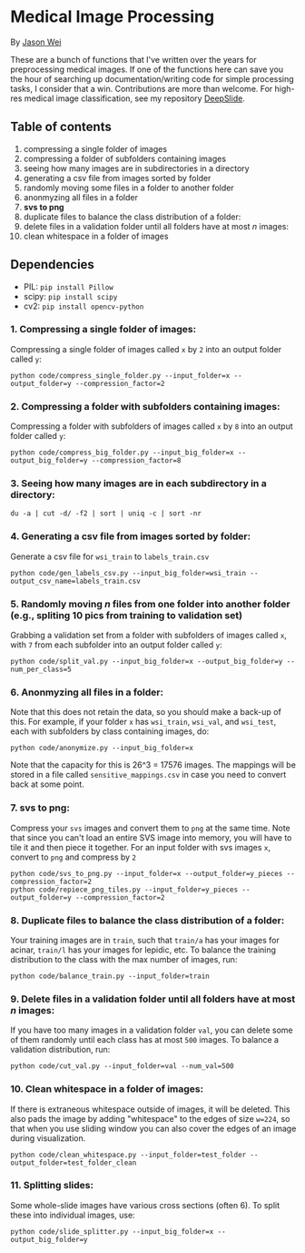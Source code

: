 # Medical Image Processing

By [Jason Wei](https://jasonwei20.github.io/)

These are a bunch of functions that I've written over the years for preprocessing medical images. If one of the functions here can save you the hour of searching up documentation/writing code for simple processing tasks, I consider that a win. Contributions are more than welcome. For high-res medical image classification, see my repository [DeepSlide](https://github.com/BMIRDS/deepslide).

## Table of contents
1. compressing a single folder of images
2. compressing a folder of subfolders containing images
3. seeing how many images are in subdirectories in a directory
4. generating a csv file from images sorted by folder
5. randomly moving some files in a folder to another folder
6. anonmyzing all files in a folder
7. **svs to png**
8. duplicate files to balance the class distribution of a folder:
9. delete files in a validation folder until all folders have at most *n* images:
10. clean whitespace in a folder of images

## Dependencies

- PIL: `pip install Pillow`
- scipy: `pip install scipy`
- cv2: `pip install opencv-python`

### 1. Compressing a single folder of images:
Compressing a single folder of images called `x` by `2` into an output folder called `y`:
```
python code/compress_single_folder.py --input_folder=x --output_folder=y --compression_factor=2
```

### 2. Compressing a folder with subfolders containing images:
Compressing a folder with subfolders of images called `x` by `8` into an output folder called `y`:
```
python code/compress_big_folder.py --input_big_folder=x --output_big_folder=y --compression_factor=8
```

### 3. Seeing how many images are in each subdirectory in a directory:
```
du -a | cut -d/ -f2 | sort | uniq -c | sort -nr
```

### 4. Generating a csv file from images sorted by folder:
Generate a csv file for `wsi_train` to `labels_train.csv`
```
python code/gen_labels_csv.py --input_big_folder=wsi_train --output_csv_name=labels_train.csv
```


### 5. Randomly moving *n* files from one folder into another folder (e.g., spliting 10 pics from training to validation set)
Grabbing a validation set from a folder with subfolders of images called `x`, with `7` from each subfolder into an output folder called `y`:
```
python code/split_val.py --input_big_folder=x --output_big_folder=y --num_per_class=5
```


### 6. Anonmyzing all files in a folder:
Note that this does not retain the data, so you should make a back-up of this. For example, if your folder `x` has `wsi_train`, `wsi_val`, and `wsi_test`, each with subfolders by class containing images, do:
```
python code/anonymize.py --input_big_folder=x
```
Note that the capacity for this is 26^3 = 17576 images. The mappings will be stored in a file called `sensitive_mappings.csv` in case you need to convert back at some point.


### 7. svs to png:
Compress your `svs` images and convert them to `png` at the same time. Note that since you can't load an entire SVS image into memory, you will have to tile it and then piece it together. For an input folder with svs images `x`, convert to `png` and compress by `2`
```
python code/svs_to_png.py --input_folder=x --output_folder=y_pieces --compression_factor=2
python code/repiece_png_tiles.py --input_folder=y_pieces --output_folder=y --compression_factor=2
```

### 8. Duplicate files to balance the class distribution of a folder:
Your training images are in `train`, such that `train/a` has your images for acinar, `train/l` has your images for lepidic, etc. To balance the training distribution to the class with the max number of images, run:
```
python code/balance_train.py --input_folder=train
```

### 9. Delete files in a validation folder until all folders have at most *n* images:
If you have too many images in a validation folder `val`, you can delete some of them randomly until each class has at most `500` images. To balance a validation distribution, run:
```
python code/cut_val.py --input_folder=val --num_val=500
```

### 10. Clean whitespace in a folder of images:
If there is extraneous whitespace outside of images, it will be deleted. This also pads the image by adding "whitespace" to the edges of size `w=224`, so that when you use sliding window you can also cover the edges of an image during visualization. 
```
python code/clean_whitespace.py --input_folder=test_folder --output_folder=test_folder_clean
```

### 11. Splitting slides:
Some whole-slide images have various cross sections (often 6). To split these into individual images, use:
```
python code/slide_splitter.py --input_big_folder=x --output_big_folder=y
```








